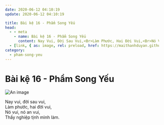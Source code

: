```yaml
---
date: 2020-06-12 04:10:19
update: 2020-06-12 04:10:19

title: Bài kệ 16 - Phẩm Song Yếu
head:
  - - meta
    - name: Bài kệ 16 - Phẩm Song Yếu
      content: Nay Vui, Đời Sau Vui,<Br>Làm Phước, Hai Đời Vui,<Br>Nó Vui, Nó An Vui,<Br>Thấy Nghiệp Tịnh Mình Làm.<Br>
  - [link, { as: image, rel: preload, href: https://maithanhduyan.github.io/kinh-phap-cu/img/pham-song-yeu/pham-song-yeu-016.jpg }]
category:
  - pham-song-yeu
---
```


# Bài kệ 16 - Phẩm Song Yếu

![An image](/img/pham-song-yeu/pham-song-yeu-016.jpg)

Nay vui, đời sau vui,<br>Làm phước, hai đời vui,<br>Nó vui, nó an vui,<br>Thấy nghiệp tịnh mình làm.<br>
